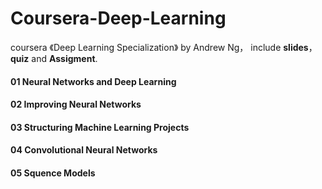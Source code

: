 # Coursera-Deep-Learning
coursera 《Deep Learning Specialization》 by Andrew Ng， include **slides**， **quiz** and **Assigment**.

#### 01 Neural Networks and Deep Learning



#### 02 Improving Neural Networks



#### 03 Structuring Machine Learning Projects



#### 04 Convolutional Neural Networks



#### 05 Squence Models

